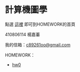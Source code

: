 # 計算機圖學
點選 [這裡](https://zhen9777.github.io/CGhws/) 即可到HOMEWORK的首頁

410806114 楊嘉蓁

我的信箱：<c89261oo@gmail.com>



HOMEWORK：

- [hw0](https://zhen9777.github.io/CGhws/hw0.html)
